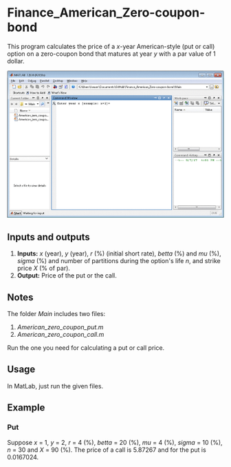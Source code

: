 # Finance_American_Zero-coupon-bond

This program calculates the price of a *x*-year American-style (put or call) option on a zero-coupon bond that matures at year *y* with a par value of 1 dollar.

![demo](/images/call/call-gif.gif)

## Inputs and outputs
1. **Inputs:** *x* (year), *y* (year), *r* (%) (initial short rate), *betta* (%) and *mu* (%), *sigma* (%) and number of partitions during the option's life *n*, and strike price *X* (% of par).
2. **Output:** Price of the put or the call.

## Notes

The folder *Main* includes two files:
1.	*American_zero_coupon_put.m*
2.	*American_zero_coupon_call.m*

Run the one you need for calculating a put or call price.

## Usage
In MatLab, just run the given files.

## Example

### Put

Suppose *x* = 1, *y* = 2, *r* = 4 (%), *betta* = 20 (%), *mu* = 4 (%), *sigma* = 10 (%), *n* = 30 and *X* = 90 (%). The price of a call is 5.87267 and for the put is 0.0167024.